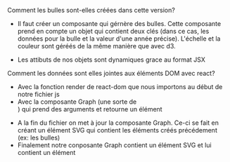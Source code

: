 Comment les bulles sont-elles créées dans cette version?

- Il faut créer un composante qui gérnère des bulles. Cette composante prend en compte un objet qui contient deux clés (dans ce cas, les données pour la bulle et la valeur d'une année précise). L'échelle et la couleur sont géréés de la même manière que avec d3. 

- Les attibuts de nos objets sont dynamiques grace au format JSX 

Comment les données sont elles jointes aux éléments DOM avec react?

- Avec la fonction render de react-dom que nous importons au début de notre fichier js
- Avec la composante Graph (une sorte de <div>) qui prend des arguments et retourne un élément <p>
- A la fin du fichier on met à jour la composante Graph. Ce-ci se fait en créant un élément SVG qui contient les éléments créés précédement (ex: les bulles)
- Finalement notre conposante Graph contient un élément SVG et lui contient un élément <Bubble>

